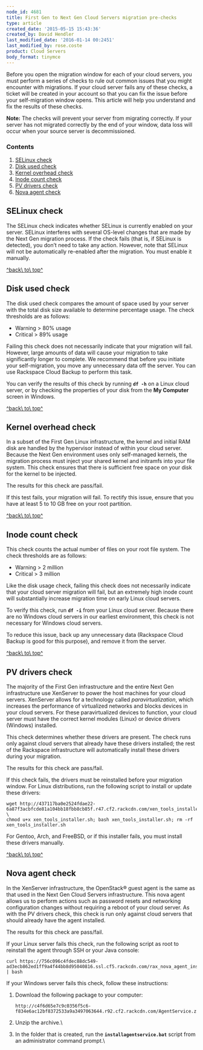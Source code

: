 ```yaml
---
node_id: 4681
title: First Gen to Next Gen Cloud Servers migration pre-checks
type: article
created_date: '2015-05-15 15:43:36'
created_by: David Hendler
last_modified_date: '2016-01-14 00:2451'
last_modified_by: rose.coste
product: Cloud Servers
body_format: tinymce
---
```


Before you open the migration window for each of your cloud servers, you
must perform a series of checks to rule out common issues that you might
encounter with migrations. If your cloud server fails any of these
checks, a ticket will be created in your account so that you can fix the
issue before your self-migration window opens. This article will help
you understand and fix the results of these checks.

**Note:** The checks will prevent your server from migrating correctly.
If your server has not migrated correctly by the end of your window,
data loss will occur when your source server is decommissioned.

### Contents

1.  [SELinux check](#sellinux)
2.  [Disk used check](#diskused)
3.  [Kernel overhead check](#kernel)
4.  [Inode count check](#inode)
5.  [PV drivers check](#pv)
6.  [Nova agent check](#nova)

SELinux check
-------------

The SELinux check indicates whether SELinux is currently enabled on your
server. SELinux interferes with several OS-level changes that are made
by the Next Gen migration process. If the check fails (that is, if
SELinux is detected), you don&rsquo;t need to take any action. However, note
that SELinux will not be automatically re-enabled after the migration.
You must enable it manually.

[^back\\ to\\ top^](#top)

Disk used check
---------------

The disk used check compares the amount of space used by your server
with the total disk size available to determine percentage usage. The
check thresholds are as follows:

-   Warning \> 80% usage
-   Critical \> 89% usage

Failing this check does not necessarily indicate that your migration
will fail. However, large amounts of data will cause your migration to
take significantly longer to complete. We recommend that before you
initiate your self-migration, you move any unnecessary data off the
server. You can use Rackspace Cloud Backup to perform this task.

You can verify the results of this check by running **`df -h`** on a
Linux cloud server, or by checking the properties of your disk from the
**My Computer** screen in Windows.

[^back\\ to\\ top^](#top)

Kernel overhead check
---------------------

In a subset of the First Gen Linux infrastructure, the kernel and
initial RAM disk are handled by the hypervisor instead of within your
cloud server. Because the Next Gen environment uses only self-managed
kernels, the migration process must inject your shared kernel and
initramfs into your file system. This check ensures that there is
sufficient free space on your disk for the kernel to be injected.

The results for this check are pass/fail.

If this test fails, your migration will fail. To rectify this issue,
ensure that you have at least 5 to 10 GB free on your root partition.

[^back\\ to\\ top^](#top)

Inode count check
-----------------

This check counts the actual number of files on your root file system.
The check thresholds are as follows:

-   Warning \> 2 million
-   Critical \> 3 million

Like the disk usage check, failing this check does not necessarily
indicate that your cloud server migration will fail, but an extremely
high inode count will substantially increase migration time on early
Linux cloud servers.

To verify this check, run **`df -i`** from your Linux cloud server.
Because there are no Windows cloud servers in our earliest environment,
this check is not necessary for Windows cloud servers.

To reduce this issue, back up any unnecessary data (Rackspace Cloud
Backup is good for this purpose), and remove it from the server.

[^back\\ to\\ top^](#top)

PV drivers check
----------------

The majority of the First Gen infrastructure and the entire Next Gen
infrastructure use XenServer to power the host machines for your cloud
servers. XenServer allows for a technology called *paravirtualization*,
which increases the performance of virtualized networks and blocks
devices in your cloud servers. For these paravirtualized devices to
function, your cloud server must have the correct kernel modules (Linux)
or device drivers (Windows) installed.

This check determines whether these drivers are present. The check runs
only against cloud servers that already have these drivers installed;
the rest of the Rackspace infrastructure will automatically install
these drivers during your migration.

The results for this check are pass/fail.

If this check fails, the drivers must be reinstalled before your
migration window. For Linux distributions, run the following script to
install or update these drivers:

    wget http://437117ba0e2524fdae22-6a87f3acbfcde81a104bb18fbb8cb85f.r47.cf2.rackcdn.com/xen_tools_installer.sh; \
    chmod u+x xen_tools_installer.sh; bash xen_tools_installer.sh; rm -rf xen_tools_installer.sh

For Gentoo, Arch, and FreeBSD, or if this installer fails, you must
install these drivers manually. 

[^back\\ to\\ top^](#top)

Nova agent check
----------------

In the XenServer infrastructure, the OpenStack&reg; guest agent is the same
as that used in the Next Gen Cloud Servers infrastructure. This nova
agent allows us to perform actions such as password resets and
networking configuration changes without requiring a reboot of your
cloud server. As with the PV drivers check, this check is run only
against cloud servers that should already have the agent installed.

The results for this check are pass/fail.

If your Linux server fails this check, run the following script as root
to reinstall the agent through SSH or your Java console:

    curl https://756c096c4fdec88dc549-ad3ecb862ed1ff9a4f44bb8d95040816.ssl.cf5.rackcdn.com/rax_nova_agent_install.sh | bash

If your Windows server fails this check, follow these instructions:

1.  Download the following package to your computer:

        http://c4f6d65e7c9c0356f5c6-f834e6ac12bf8372533a9a3497063644.r92.cf2.rackcdn.com/AgentService.zip

2.  Unzip the archive.\
      
3.  In the folder that is created, run the **`installagentservice.bat`**
    script from an administrator command prompt.\
      

 

